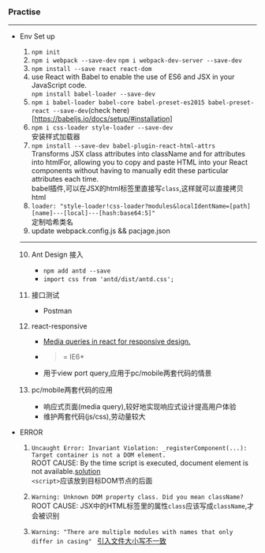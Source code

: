 ### Practise
---
- Env Set up
  1. ```npm init```
  2. ```npm i webpack --save-dev```
     ```npm i webpack-dev-server --save-dev```
  3. ```npm install --save react react-dom```
  4. use React with Babel to enable the use of ES6 and JSX in your JavaScript code. <br>
     ```npm install babel-loader --save-dev```
  5. ```npm i babel-loader babel-core babel-preset-es2015 babel-preset-react --save-dev```(check here)[https://babeljs.io/docs/setup/#installation]
  6. ```npm i css-loader style-loader --save-dev```<br>安装样式加载器
  7. ```npm install --save-dev babel-plugin-react-html-attrs```<br> Transforms JSX class attributes into className and for attributes into htmlFor, allowing you to copy and paste HTML into your React components without having to manually edit these particular attributes each time.<br>
  babel插件,可以在JSX的html标签里直接写```class```,这样就可以直接拷贝html
  8. ```loader: "style-loader!css-loader?modules&localIdentName=[path][name]---[local]---[hash:base64:5]"```<br>
     定制哈希类名  
  9. update webpack.config.js && pacjage.json

  ---
  10. Ant Design 接入
      - ```npm add antd --save```
      - ```import css from 'antd/dist/antd.css';```

  11. 接口测试
      - Postman

  12. react-responsive
      - [ Media queries in react for responsive design. ](https://github.com/contra/react-responsive)
      - >= IE6*
      - 用于view port query,应用于pc/mobile两套代码的情景
  
  13. pc/mobile两套代码的应用
      -  响应式页面(media query),较好地实现响应式设计提高用户体验
      -  维护两套代码(js/css),劳动量较大


- ERROR
  1. ```Uncaught Error: Invariant Violation: _registerComponent(...): Target container is not a DOM element.```<br>
     ROOT CAUSE: By the time script is executed, document element is not available.[solution](https://stackoverflow.com/questions/26566317/invariant-violation-registercomponent-target-container-is-not-a-dom-elem)<br>
     ```<script>```应该放到目标DOM节点的后面

  2. ```Warning: Unknown DOM property class. Did you mean className?```<br>
     ROOT CAUSE: JSX中的HTML标签里的属性```class```应该写成```className```,才会被识别
   
  3. ```Warning: "There are multiple modules with names that only differ in casing" ```
     [引入文件大小写不一致](https://github.com/AngularClass/angular-starter/issues/926)